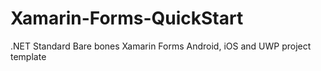 # Xamarin-Forms-QuickStart
.NET Standard Bare bones Xamarin Forms Android, iOS and UWP project template
